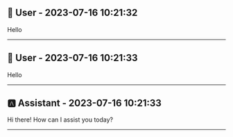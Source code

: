 
## 👤 User - 2023-07-16 10:21:32

Hello

---

## 👤 User - 2023-07-16 10:21:33

Hello

---

## 🅰️ Assistant - 2023-07-16 10:21:33

Hi there! How can I assist you today?

---
